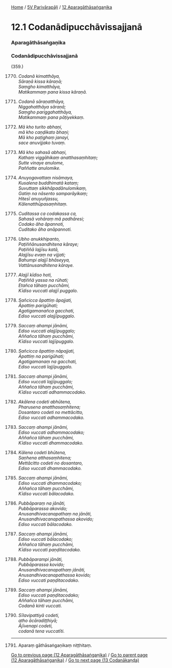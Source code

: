 
[Home](/) / [5V Parivārapāḷi](../../5V.md) / [12 Aparagāthāsaṅgaṇika](../12.md)

# 12.1 Codanādipucchāvissajjanā

### Aparagāthāsaṅgaṇika

### Codanādipucchāvissajjanā

(359.)

1770. _Codanā kimatthāya,_  
_Sāraṇā kissa kāraṇā;_  
_Saṃgho kimatthāya,_  
_Matikammaṃ pana kissa kāraṇā._  


1771. _Codanā sāraṇatthāya,_  
_Niggahatthāya sāraṇā;_  
_Saṃgho pariggahatthāya,_  
_Matikammaṃ pana pāṭiyekkaṃ._  


1772. _Mā kho turito abhaṇi,_  
_mā kho caṇḍikato bhaṇi;_  
_Mā kho paṭighaṃ janayi,_  
_sace anuvijjako tuvaṃ._  


1773. _Mā kho sahasā abhaṇi,_  
_Kathaṃ viggāhikaṃ anatthasaṃhitaṃ;_  
_Sutte vinaye anulome,_  
_Paññatte anulomike._  


1774. _Anuyogavattaṃ nisāmaya,_  
_Kusalena buddhimatā kataṃ;_  
_Suvuttaṃ sikkhāpadānulomikaṃ,_  
_Gatiṃ na nāsento samparāyikaṃ;_  
_Hitesī anuyuñjassu,_  
_Kālenatthūpasaṃhitaṃ._  


1775. _Cuditassa ca codakassa ca,_  
_Sahasā vohāraṃ mā padhāresi;_  
_Codako āha āpannoti,_  
_Cuditako āha anāpannoti._  


1776. _Ubho anukkhipanto,_  
_Paṭiññānusandhitena kāraye;_  
_Paṭiññā lajjīsu katā,_  
_Alajjīsu evaṃ na vijjati;_  
_Bahumpi alajjī bhāseyya,_  
_Vattānusandhitena kāraye._  


1777. _Alajjī kīdiso hoti,_  
_Paṭiññā yassa na rūhati;_  
_Etañca tāhaṃ pucchāmi,_  
_Kīdiso vuccati alajjī puggalo._  


1778. _Sañcicca āpattiṃ āpajjati,_  
_Āpattiṃ parigūhati;_  
_Agatigamanañca gacchati,_  
_Ediso vuccati alajjīpuggalo._  


1779. _Saccaṃ ahampi jānāmi,_  
_Ediso vuccati alajjīpuggalo;_  
_Aññañca tāhaṃ pucchāmi,_  
_Kīdiso vuccati lajjīpuggalo._  


1780. _Sañcicca āpattiṃ nāpajjati,_  
_Āpattiṃ na parigūhati;_  
_Agatigamanaṃ na gacchati,_  
_Ediso vuccati lajjīpuggalo._  


1781. _Saccaṃ ahampi jānāmi,_  
_Ediso vuccati lajjīpuggalo;_  
_Aññañca tāhaṃ pucchāmi,_  
_Kīdiso vuccati adhammacodako._  


1782. _Akālena codeti abhūtena,_  
_Pharusena anatthasaṃhitena;_  
_Dosantaro codeti no mettācitto,_  
_Ediso vuccati adhammacodako._  


1783. _Saccaṃ ahampi jānāmi,_  
_Ediso vuccati adhammacodako;_  
_Aññañca tāhaṃ pucchāmi,_  
_Kīdiso vuccati dhammacodako._  


1784. _Kālena codeti bhūtena,_  
_Saṇhena atthasaṃhitena;_  
_Mettācitto codeti no dosantaro,_  
_Ediso vuccati dhammacodako._  


1785. _Saccaṃ ahampi jānāmi,_  
_Ediso vuccati dhammacodako;_  
_Aññañca tāhaṃ pucchāmi,_  
_Kīdiso vuccati bālacodako._  


1786. _Pubbāparaṃ na jānāti,_  
_Pubbāparassa akovido;_  
_Anusandhivacanapathaṃ na jānāti,_  
_Anusandhivacanapathassa akovido;_  
_Ediso vuccati bālacodako._  


1787. _Saccaṃ ahampi jānāmi,_  
_Ediso vuccati bālacodako;_  
_Aññañca tāhaṃ pucchāmi,_  
_Kīdiso vuccati paṇḍitacodako._  


1788. _Pubbāparampi jānāti,_  
_Pubbāparassa kovido;_  
_Anusandhivacanapathaṃ jānāti,_  
_Anusandhivacanapathassa kovido;_  
_Ediso vuccati paṇḍitacodako._  


1789. _Saccaṃ ahampi jānāmi,_  
_Ediso vuccati paṇḍitacodako;_  
_Aññañca tāhaṃ pucchāmi,_  
_Codanā kinti vuccati._  


1790. _Sīlavipattiyā codeti,_  
_atho ācāradiṭṭhiyā;_  
_Ājīvenapi codeti,_  
_codanā tena vuccatīti._  


---

1791. Aparaṃ gāthāsaṅgaṇikaṃ niṭṭhitaṃ.



[Go to previous page (12 Aparagāthāsaṅgaṇika)](../12.md) / [Go to parent page (12 Aparagāthāsaṅgaṇika)](../12.md) / [Go to next page (13 Codanākaṇḍa)](../13.md)


